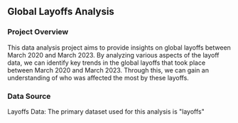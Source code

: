 ## Global Layoffs Analysis

### 

### Project Overview

This data analysis project aims to provide insights on global layoffs between March 2020 and March 2023. By analyzing various aspects of the layoff data, we can identify key trends in the global layoffs that took place between March 2020 and March 2023. Through this, we can gain an understanding of who was affected the most by these layoffs.

### Data Source

Layoffs Data: The primary dataset used for this analysis is "layoffs"

